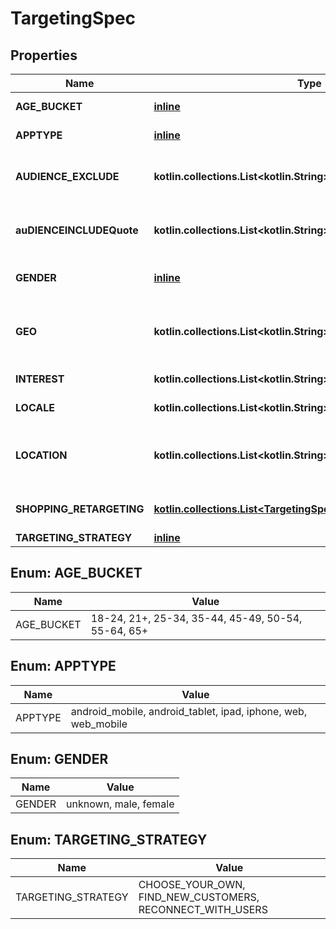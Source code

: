 
# TargetingSpec

## Properties
Name | Type | Description | Notes
------------ | ------------- | ------------- | -------------
**AGE_BUCKET** | [**inline**](#kotlin.collections.List&lt;AGEBUCKET&gt;) | Age ranges. If the AGE_BUCKET field is missing, the default behavior in terms of ad delivery is that **All age buckets** will be targeted. |  [optional]
**APPTYPE** | [**inline**](#kotlin.collections.List&lt;APPTYPE&gt;) | Allowed devices. If the APPTYPE field is missing, the default behavior in terms of ad delivery is that **All devices/apptypes** will be targeted. |  [optional]
**AUDIENCE_EXCLUDE** | **kotlin.collections.List&lt;kotlin.String&gt;** | Excluded customer list IDs. Used to drive new customer acquisition goals. For example: [\&quot;2542620905475\&quot;]. Audience lists need to have at least 100 people with Pinterest accounts in them. If the AUDIENCE_EXCLUDE field is missing, the default behavior in terms of ad delivery is that **No users will be excluded**. |  [optional]
**auDIENCEINCLUDEQuote** | **kotlin.collections.List&lt;kotlin.String&gt;** | Targeted customer list IDs. For example: [\&quot;2542620905473\&quot;]. Audience lists need to have at least 100 people with Pinterest accounts in them Audience lists need to have at least 100 people with Pinterest accounts in them. If the AUDIENCE_INCLUDE field is missing, the default behavior in terms of ad delivery is that **All users will be included**. |  [optional]
**GENDER** | [**inline**](#kotlin.collections.List&lt;GENDER&gt;) | Targeted genders. Values: [\&quot;unknown\&quot;,\&quot;male\&quot;,\&quot;female\&quot;]. If the GENDER field is missing, the default behavior in terms of ad delivery is that **All genders will be targeted**. |  [optional]
**GEO** | **kotlin.collections.List&lt;kotlin.String&gt;** | Location region codes, e.g., \&quot;BE-VOV\&quot; (East Flanders, Belgium) For complete list, &lt;a href&#x3D;\&quot;https://help.pinterest.com/sub/helpcenter/partner/pinterest_location_targeting_codes.xlsx\&quot; target&#x3D;\&quot;_blank\&quot;&gt;click here&lt;/a&gt; or postal codes, e.g., \&quot;US-94107\&quot;. Use either region codes or postal codes but not both. If the GEO field is missing, the default behavior in terms of ad delivery is that **No geos will be selected**. |  [optional]
**INTEREST** | **kotlin.collections.List&lt;kotlin.String&gt;** | Array of interest object IDs. If the INTEREST field is missing, the default behavior in terms of ad delivery is that **All interests will be targeted**. |  [optional]
**LOCALE** | **kotlin.collections.List&lt;kotlin.String&gt;** | 24 ISO 639-1 two letter language codes. If the LOCALE field is missing, the default behavior in terms of ad delivery is that **All languages will be target, only english non-sublanguage will be targeted**. |  [optional]
**LOCATION** | **kotlin.collections.List&lt;kotlin.String&gt;** | 22 ISO Alpha 2 two letter country codes or US Nielsen DMA (Designated Market Area) codes (location region codes) (e.g., [\&quot;US\&quot;, \&quot;807\&quot;]). For complete list, click here. Location-Country and Location-Metro codes apply. If the LOCATION field is missing, the default behavior in terms of ad delivery is that **Selects default country if not specified (US) and all regions within that country**. |  [optional]
**SHOPPING_RETARGETING** | [**kotlin.collections.List&lt;TargetingSpecSHOPPINGRETARGETING&gt;**](TargetingSpecSHOPPINGRETARGETING.md) | Array of object: lookback_window [Integer]: Number of days ago to start lookback timeframe for dynamic retargeting tag_types [Array of integer]: Event types to target for dynamic retargeting exclusion_window [Integer]: Number of days ago to stop lookback timeframe for dynamic retargeting |  [optional]
**TARGETING_STRATEGY** | [**inline**](#kotlin.collections.List&lt;TARGETINGSTRATEGY&gt;) |  |  [optional]


<a id="kotlin.collections.List<AGEBUCKET>"></a>
## Enum: AGE_BUCKET
Name | Value
---- | -----
AGE_BUCKET | 18-24, 21+, 25-34, 35-44, 45-49, 50-54, 55-64, 65+


<a id="kotlin.collections.List<APPTYPE>"></a>
## Enum: APPTYPE
Name | Value
---- | -----
APPTYPE | android_mobile, android_tablet, ipad, iphone, web, web_mobile


<a id="kotlin.collections.List<GENDER>"></a>
## Enum: GENDER
Name | Value
---- | -----
GENDER | unknown, male, female


<a id="kotlin.collections.List<TARGETINGSTRATEGY>"></a>
## Enum: TARGETING_STRATEGY
Name | Value
---- | -----
TARGETING_STRATEGY | CHOOSE_YOUR_OWN, FIND_NEW_CUSTOMERS, RECONNECT_WITH_USERS



